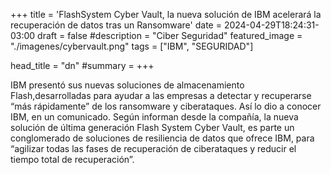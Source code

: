 +++
title = 'FlashSystem Cyber Vault, la nueva solución de IBM acelerará la recuperación de datos tras un Ransomware'
date = 2024-04-29T18:24:31-03:00
draft = false
#description = "Ciber Seguridad"
featured_image = "./imagenes/cybervault.png"
tags = ["IBM", "SEGURIDAD"]

head_title  = "dn"
#summary =
+++

IBM presentó sus nuevas soluciones de almacenamiento Flash,desarrolladas para ayudar a las empresas a detectar y recuperarse “más rápidamente” de los ransomware y ciberataques. Así lo dio a conocer IBM, en un comunicado.<!--more-->
Según informan desde la compañía, la nueva solución de última generación Flash System Cyber Vault, es parte un conglomerado de soluciones de resiliencia de datos que ofrece IBM, para “agilizar todas las fases de recuperación de ciberataques y reducir el tiempo total de recuperación”.
